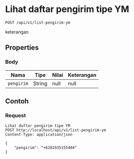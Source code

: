 # Lihat daftar pengirim tipe YM
```http
POST /api/v1/list-pengirim-ym
```
keterangan
## Properties
### Body
Nama | Tipe | Nilai | Keterangan
--- | --- | --- | ---
<code>pengirim</code> | String | null | null

## Contoh

### Request
```http
Lihat daftar pengirim tipe YM
POST http://localhost/api/v1/list-pengirim-ym
Content-Type: application/json

{
    "pengirim": "+6281935155404"
}
```
